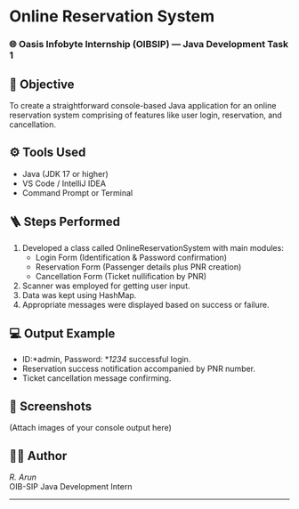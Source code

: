 # Online Reservation System

### 🌐 Oasis Infobyte Internship (OIBSIP) — Java Development Task 1

## 🧠 Objective 
To create a straightforward console-based Java application for an online reservation system comprising of features like user login, reservation, and cancellation.

## ⚙ Tools Used 
- Java (JDK 17 or higher)
- VS Code / IntelliJ IDEA
- Command Prompt or Terminal

## 🪜 Steps Performed 
1. Developed a class called OnlineReservationSystem with main modules:
   - Login Form (Identification & Password confirmation)
   - Reservation Form (Passenger details plus PNR creation)
   - Cancellation Form (Ticket nullification by PNR)
2. Scanner was employed for getting user input.
3. Data was kept using HashMap.
4. Appropriate messages were displayed based on success or failure.

## 💻 Output Example 
- ID:*admin, Password: **1234* successful login. 
- Reservation success notification accompanied by PNR number.
- Ticket cancellation message confirming.

## 📸 Screenshots 
(Attach images of your console output here)

## 🧑‍💻 Author 
*R. Arun*  
OIB-SIP Java Development Intern  

---
